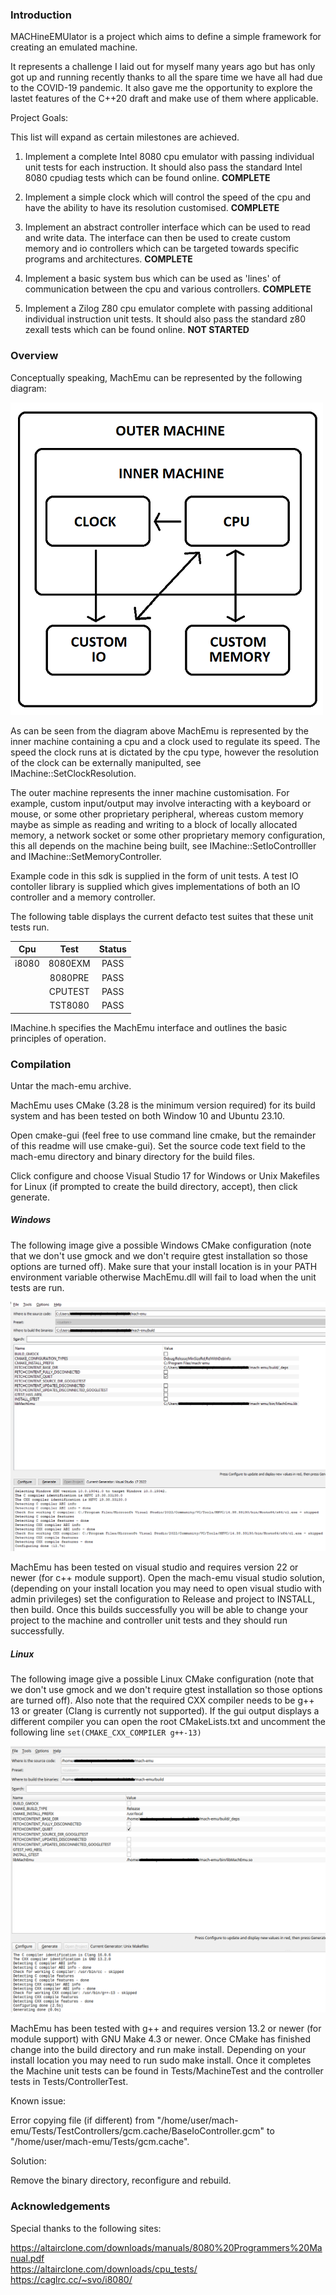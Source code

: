 
### Introduction

MACHineEMUlator is a project which aims to define a simple framework for creating an emulated machine.

It represents a challenge I laid out for myself many years ago but has only got up and running
recently thanks to all the spare time we have all had due to the COVID-19 pandemic. It also gave
me the opportunity to explore the lastet features of the C++20 draft and make use of them where
applicable.

Project Goals: 

This list will expand as certain milestones are achieved.

1. Implement a complete Intel 8080 cpu emulator with passing individual unit tests for each instruction. It should also pass the standard Intel 8080 cpudiag tests which can be found online. **COMPLETE**

2. Implement a simple clock which will control the speed of the cpu and have the ability to have its resolution customised. **COMPLETE**

3. Implement an abstract controller interface which can be used to read and write data. The interface can then be used to create custom memory and io controllers which can be targeted towards specific programs and architectures. **COMPLETE**

4. Implement a basic system bus which can be used as 'lines' of communication between the cpu and various controllers. **COMPLETE**

5. Implement a Zilog Z80 cpu emulator complete with passing additional individual instruction unit tests. It should also pass the standard z80 zexall tests which can be found online. **NOT STARTED**

### Overview

Conceptually speaking, MachEmu can be represented by the following diagram:

![](Docs/images/MachineDiagram.png)

As can be seen from the diagram above MachEmu is represented by the inner machine containing a cpu and a clock used to regulate its speed. The speed the clock runs at is dictated by the cpu type, however the resolution of the clock can be externally manipulted, see IMachine::SetClockResolution.

The outer machine represents the inner machine customisation. For example, custom input/output may involve interacting with a keyboard or mouse, or some other proprietary peripheral, whereas custom memory maybe as simple as reading and writing to a block of locally allocated memory, a network socket or some other proprietary memory configuration, this all depends on the machine being built, see IMachine::SetIoControlller and IMachine::SetMemoryController.

Example code in this sdk is supplied in the form of unit tests. A test IO contoller library is supplied which gives implementations of both an IO controller and
a memory controller.

The following table displays the current defacto test suites that these unit tests run.

| Cpu   | Test             | Status | 
|:-----:|:----------------:|:------:|
| i8080 | 8080EXM          | PASS   |
|       | 8080PRE          | PASS   |
|       | CPUTEST          | PASS   |
|       | TST8080          | PASS   |

IMachine.h specifies the MachEmu interface and outlines the basic principles of operation.

### Compilation

Untar the mach-emu archive.

MachEmu uses CMake (3.28 is the minimum version required) for its build system and has been tested on both Window 10 and Ubuntu 23.10.

Open cmake-gui (feel free to use command line cmake, but the remainder of this readme will use cmake-gui). Set the source code text field to the mach-emu directory and binary directory for the build files.

Click configure and choose Visual Studio 17 for Windows or Unix Makefiles for Linux (if prompted to create the build directory, accept), then click generate.

##### Windows

The following image give a possible Windows CMake configuration (note that we don't use gmock and we don't require gtest installation so those options are turned off). Make sure that your install location is in your PATH environment variable otherwise MachEmu.dll will fail to load when the unit tests are run.

![Example Windows configuration](Docs/images/CMake(Windows).png)

MachEmu has been tested on visual studio and requires version 22 or newer (for c++ module support). Open the mach-emu visual studio solution, (depending on your install location you may need to open visual studio with admin privileges) set the configuration to Release and project to INSTALL, then build. Once this builds successfully you will be able to change your project to the machine and controller unit tests and they should run successfully.

##### Linux

The following image give a possible Linux CMake configuration (note that we don't use gmock and we don't require gtest installation so those options are turned off). Also note that the required CXX compiler needs to be g++ 13 or greater (Clang is currently not supported). If the gui output displays a different compiler you can open the root CMakeLists.txt and uncomment the following line `set(CMAKE_CXX_COMPILER g++-13)`

![Example Linux configuration](Docs/images/CMake(Linux).png)

MachEmu has been tested with g++ and requires version 13.2 or newer (for module support) with GNU Make 4.3 or newer. Once CMake has finished change into the build directory and run make install. Depending on your install location you may need to run sudo make install. Once it completes the Machine unit tests can be found in Tests/MachineTest and the controller tests in Tests/ControllerTest.

Known issue:

Error copying file (if different) from "/home/user/mach-emu/Tests/TestControllers/gcm.cache/BaseIoController.gcm" to "/home/user/mach-emu/Tests/gcm.cache".

Solution:

Remove the binary directory, reconfigure and rebuild.

### Acknowledgements

Special thanks to the following sites:

https://altairclone.com/downloads/manuals/8080%20Programmers%20Manual.pdf<br>
https://altairclone.com/downloads/cpu_tests/<br>
https://caglrc.cc/~svo/i8080/